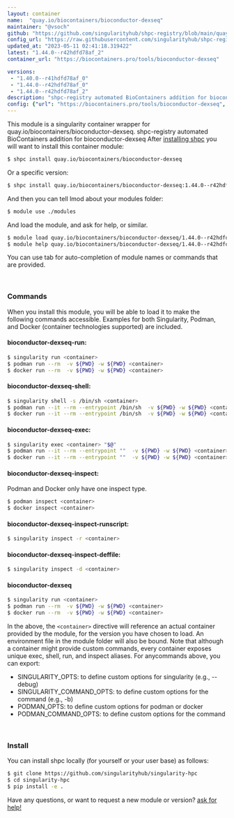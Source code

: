 ```yaml
---
layout: container
name:  "quay.io/biocontainers/bioconductor-dexseq"
maintainer: "@vsoch"
github: "https://github.com/singularityhub/shpc-registry/blob/main/quay.io/biocontainers/bioconductor-dexseq/container.yaml"
config_url: "https://raw.githubusercontent.com/singularityhub/shpc-registry/main/quay.io/biocontainers/bioconductor-dexseq/container.yaml"
updated_at: "2023-05-11 02:41:18.319422"
latest: "1.44.0--r42hdfd78af_2"
container_url: "https://biocontainers.pro/tools/bioconductor-dexseq"

versions:
 - "1.40.0--r41hdfd78af_0"
 - "1.44.0--r42hdfd78af_0"
 - "1.44.0--r42hdfd78af_2"
description: "shpc-registry automated BioContainers addition for bioconductor-dexseq"
config: {"url": "https://biocontainers.pro/tools/bioconductor-dexseq", "maintainer": "@vsoch", "description": "shpc-registry automated BioContainers addition for bioconductor-dexseq", "latest": {"1.44.0--r42hdfd78af_2": "sha256:169d81fd01689860459241da11d47b3a20702a965c0613f4e0378d3b7c0eed24"}, "tags": {"1.40.0--r41hdfd78af_0": "sha256:a682473c623a834bc5b221baa2503b921420f3c9bbcda8e16b5f8743361b8d42", "1.44.0--r42hdfd78af_0": "sha256:57a263b14740d0605ab2d257a857e5da3cfdfea3354a187b178d1382383d53ef", "1.44.0--r42hdfd78af_2": "sha256:169d81fd01689860459241da11d47b3a20702a965c0613f4e0378d3b7c0eed24"}, "docker": "quay.io/biocontainers/bioconductor-dexseq"}
---
```


This module is a singularity container wrapper for quay.io/biocontainers/bioconductor-dexseq.
shpc-registry automated BioContainers addition for bioconductor-dexseq
After [installing shpc](#install) you will want to install this container module:


```bash
$ shpc install quay.io/biocontainers/bioconductor-dexseq
```

Or a specific version:

```bash
$ shpc install quay.io/biocontainers/bioconductor-dexseq:1.44.0--r42hdfd78af_2
```

And then you can tell lmod about your modules folder:

```bash
$ module use ./modules
```

And load the module, and ask for help, or similar.

```bash
$ module load quay.io/biocontainers/bioconductor-dexseq/1.44.0--r42hdfd78af_2
$ module help quay.io/biocontainers/bioconductor-dexseq/1.44.0--r42hdfd78af_2
```

You can use tab for auto-completion of module names or commands that are provided.

<br>

### Commands

When you install this module, you will be able to load it to make the following commands accessible.
Examples for both Singularity, Podman, and Docker (container technologies supported) are included.

#### bioconductor-dexseq-run:

```bash
$ singularity run <container>
$ podman run --rm  -v ${PWD} -w ${PWD} <container>
$ docker run --rm  -v ${PWD} -w ${PWD} <container>
```

#### bioconductor-dexseq-shell:

```bash
$ singularity shell -s /bin/sh <container>
$ podman run --it --rm --entrypoint /bin/sh  -v ${PWD} -w ${PWD} <container>
$ docker run --it --rm --entrypoint /bin/sh  -v ${PWD} -w ${PWD} <container>
```

#### bioconductor-dexseq-exec:

```bash
$ singularity exec <container> "$@"
$ podman run --it --rm --entrypoint ""  -v ${PWD} -w ${PWD} <container> "$@"
$ docker run --it --rm --entrypoint ""  -v ${PWD} -w ${PWD} <container> "$@"
```

#### bioconductor-dexseq-inspect:

Podman and Docker only have one inspect type.

```bash
$ podman inspect <container>
$ docker inspect <container>
```

#### bioconductor-dexseq-inspect-runscript:

```bash
$ singularity inspect -r <container>
```

#### bioconductor-dexseq-inspect-deffile:

```bash
$ singularity inspect -d <container>
```



#### bioconductor-dexseq

```bash
$ singularity run <container>
$ podman run --rm  -v ${PWD} -w ${PWD} <container>
$ docker run --rm  -v ${PWD} -w ${PWD} <container>
```


In the above, the `<container>` directive will reference an actual container provided
by the module, for the version you have chosen to load. An environment file in the
module folder will also be bound. Note that although a container
might provide custom commands, every container exposes unique exec, shell, run, and
inspect aliases. For anycommands above, you can export:

 - SINGULARITY_OPTS: to define custom options for singularity (e.g., --debug)
 - SINGULARITY_COMMAND_OPTS: to define custom options for the command (e.g., -b)
 - PODMAN_OPTS: to define custom options for podman or docker
 - PODMAN_COMMAND_OPTS: to define custom options for the command

<br>

### Install

You can install shpc locally (for yourself or your user base) as follows:

```bash
$ git clone https://github.com/singularityhub/singularity-hpc
$ cd singularity-hpc
$ pip install -e .
```

Have any questions, or want to request a new module or version? [ask for help!](https://github.com/singularityhub/singularity-hpc/issues)